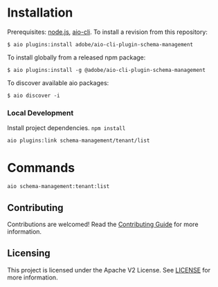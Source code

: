 # Installation
Prerequisites: [node.js](https://nodejs.org/en/), [aio-cli](https://github.com/adobe/aio-cli).
To install a revision from this repository:

```
$ aio plugins:install adobe/aio-cli-plugin-schema-management
```

To install globally from a released npm package:

```
$ aio plugins:install -g @adobe/aio-cli-plugin-schema-management
```

To discover available aio packages:

```
$ aio discover -i
```
### Local Development

Install project dependencies. ```npm install```
```
aio plugins:link schema-management/tenant/list
```

# Commands
<!-- commands -->
```aio schema-management:tenant:list```
<!-- commandsstop -->

## Contributing

Contributions are welcomed! Read the [Contributing Guide](CONTRIBUTING.md) for more information.

## Licensing

This project is licensed under the Apache V2 License. See [LICENSE](LICENSE) for more information.
